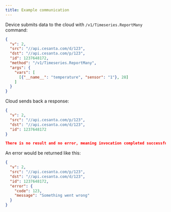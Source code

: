 ```yaml
---
title: Example communication
---
```


Device submits data to the cloud with `/v1/Timeseries.ReportMany` command:

```json
{
  "v": 2,
  "src": "//api.cesanta.com/d/123",
  "dst": "//api.cesanta.com/p/123",
  "id": 1237648172,
  "method": "/v1/Timeseries.ReportMany",
  "args": {
    "vars": [
      [{"__name__": "temperature", "sensor": "1"}, 28]
    ]
  }
}
```

Cloud sends back a response:

```json
{
  "v": 2,
  "src": "//api.cesanta.com/p/123",
  "dst": "//api.cesanta.com/d/123",
  "id": 1237648172
}

There is no result and no error, meaning invocation completed successfuly.
```

An error would be returned like this:
```json
{
  "v": 2,
  "src": "//api.cesanta.com/p/123",
  "dst": "//api.cesanta.com/d/123",
  "id": 1237648172,
  "error": {
    "code": 123,
    "message": "Something went wrong"
  }
}
```
